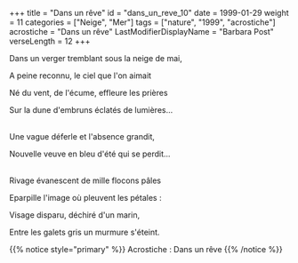 +++
title = "Dans un rêve"
id = "dans_un_reve_10"
date = 1999-01-29
weight = 11
categories = ["Neige", "Mer"]
tags = ["nature", "1999", "acrostiche"]
acrostiche = "Dans un rêve"
LastModifierDisplayName = "Barbara Post"
verseLength = 12
+++

Dans un verger tremblant sous la neige de mai,

A peine reconnu, le ciel que l'on aimait

Né du vent, de l'écume, effleure les prières

Sur la dune d'embruns éclatés de lumières...

 \
Une vague déferle et l'absence grandit,

Nouvelle veuve en bleu d'été qui se perdit...

 \
Rivage évanescent de mille flocons pâles

Eparpille l'image où pleuvent les pétales :

Visage disparu, déchiré d'un marin,

Entre les galets gris un murmure s'éteint.

{{% notice style="primary" %}}
Acrostiche : Dans un rêve
{{% /notice %}}
